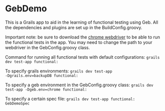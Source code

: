 # GebDemo

This is a Grails app to aid in the learning of functional testing using Geb. All the dependencies and plugins are set up in the BuildConfig.groovy.

Important note: be sure to download the [chrome webdriver](https://chromedriver.storage.googleapis.com/index.html?path=2.27/) to be able to run the functional tests in the app. You may need to change the path to your webdriver in the GebConfig.groovy class.

Command for running all functional tests with default configurations:
<code>grails dev test-app functional:</code>

To specify grails environments:
<code>grails dev test-app -Dgrails.env=backupDB functional:</code>

To specify a geb environment in the GebConfig.groovy class:
<code>grails dev test-app -Dgeb.env=chrome functional:</code>

To specify a certain spec file:
<code>grails dev test-app functional: GebDemoSpec</code>
